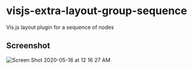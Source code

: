 # visjs-extra-layout-group-sequence

Vis.js layout plugin for a sequence of nodes

## Screenshot

![Screen Shot 2020-05-16 at 12 16 27 AM](https://user-images.githubusercontent.com/114015/82110234-8a101b80-970a-11ea-9367-d01cbdbf9662.png)

